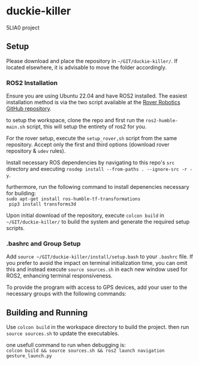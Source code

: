 # duckie-killer
5LIA0 project

## Setup
Please download and place the repository in `~/GIT/duckie-killer/`. If located elsewhere, it is advisable to move the folder accordingly.

### ROS2 Installation
Ensure you are using Ubuntu 22.04 and have ROS2 installed. The easiest installation method is via the two script available at the [Rover Robotics GitHub repository](https://github.com/RoverRobotics/rover_install_scripts_ros2).

to setup the workspace, clone the repo and first run the `ros2-humble-main.sh` script, this will setup the entirety of ros2 for you. 

For the rover setup, execute the `setup_rover,sh` script from the same repository. Accept only the first and third options (download rover repository & `udev` rules).

Install necessary ROS dependencies by navigating to this repo's `src` directory and executing `rosdep install --from-paths . --ignore-src -r -y`.

furthermore, run the following command to install depenencies necessary for building:  
```sudo apt-get install ros-humble-tf-transformations```   
``` pip3 install transforms3d```   

Upon initial download of the repository, execute `colcon build` in `~/GIT/duckie-killer/` to build the system and generate the required setup scripts. 

### .bashrc and Group Setup
Add `source ~/GIT/duckie-killer/install/setup.bash` to your `.bashrc` file. If you prefer to avoid the impact on terminal initialization time, you can omit this and instead execute `source sources.sh` in each new window used for ROS2, enhancing terminal responsiveness.

To provide the program with access to GPS devices, add your user to the necessary groups with the following commands:

## Building and Running
Use `colcon build` in the workspace directory to build the project. then run `source sources.sh` to update the executables. 

one usefull command to run when debugging is:  
`colcon build && source sources.sh && ros2 launch navigation gesture_launch.py`